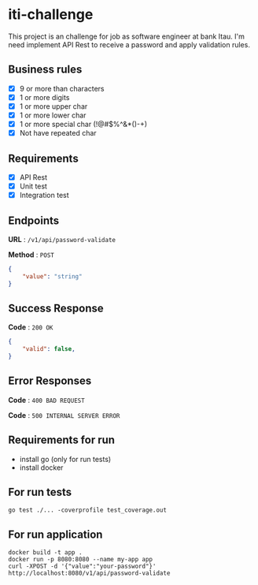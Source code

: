 # iti-challenge
This project is an challenge for job as software engineer at bank Itau. I'm need implement API Rest to receive a password and apply validation rules.

## Business rules
- [x] 9 or more than characters
- [x] 1 or more digits
- [x] 1 or more upper char
- [x] 1 or more lower char
- [x] 1 or more special char (!@#$%^&*()-+)
- [x] Not have repeated char 

## Requirements 
- [x] API Rest
- [x] Unit test
- [x] Integration test

## Endpoints

**URL** : `/v1/api/password-validate`

**Method** : `POST`

```json
{
    "value": "string"
}
```

## Success Response

**Code** : `200 OK`

```json
{
    "valid": false,
}
```

## Error Responses

**Code** : `400 BAD REQUEST`

**Code** : `500 INTERNAL SERVER ERROR`



## Requirements for run
* install go (only for run tests)
* install docker

## For run tests
```shell
go test ./... -coverprofile test_coverage.out
```

## For run application
```shell
docker build -t app .
docker run -p 8080:8080 --name my-app app
curl -XPOST -d '{"value":"your-password"}'  http://localhost:8080/v1/api/password-validate
``` 




  


